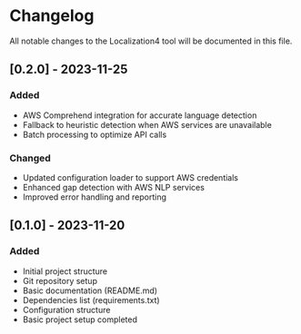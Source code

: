 # Changelog

All notable changes to the Localization4 tool will be documented in this file.

## [0.2.0] - 2023-11-25

### Added
- AWS Comprehend integration for accurate language detection
- Fallback to heuristic detection when AWS services are unavailable
- Batch processing to optimize API calls

### Changed
- Updated configuration loader to support AWS credentials
- Enhanced gap detection with AWS NLP services
- Improved error handling and reporting

## [0.1.0] - 2023-11-20

### Added
- Initial project structure
- Git repository setup
- Basic documentation (README.md)
- Dependencies list (requirements.txt)
- Configuration structure
- Basic project setup completed 